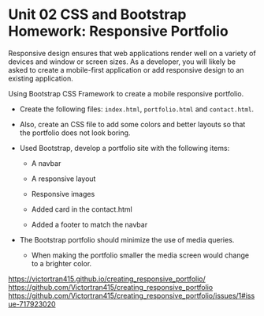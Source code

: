 # Unit 02 CSS and Bootstrap Homework: Responsive Portfolio

Responsive design ensures that web applications render well on a variety of devices and window or screen sizes. As a developer, you will likely be asked to create a mobile-first application or add responsive design to an existing application. 


Using Bootstrap CSS Framework to create a mobile responsive portfolio.

* Create the following files: `index.html`, `portfolio.html` and `contact.html`.

* Also, create an CSS file to add some colors and better layouts so that the portfolio does not look boring. 

* Used Bootstrap, develop a portfolio site with the following items:

   * A navbar

   * A responsive layout

   * Responsive images

   * Added card in the contact.html

   * Added a footer to match the navbar 

* The Bootstrap portfolio should minimize the use of media queries.

   * When making the portfolio smaller the media screen would change to a brighter color.



https://victortran415.github.io/creating_responsive_portfolio/
https://github.com/Victortran415/creating_responsive_portfolio
https://github.com/Victortran415/creating_responsive_portfolio/issues/1#issue-717923020